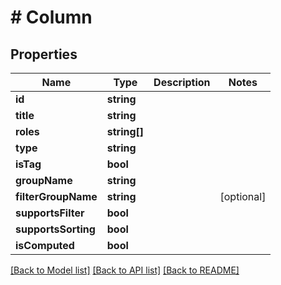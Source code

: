 # # Column

## Properties

Name | Type | Description | Notes
------------ | ------------- | ------------- | -------------
**id** | **string** |  |
**title** | **string** |  |
**roles** | **string[]** |  |
**type** | **string** |  |
**isTag** | **bool** |  |
**groupName** | **string** |  |
**filterGroupName** | **string** |  | [optional]
**supportsFilter** | **bool** |  |
**supportsSorting** | **bool** |  |
**isComputed** | **bool** |  |

[[Back to Model list]](../../README.md#models) [[Back to API list]](../../README.md#endpoints) [[Back to README]](../../README.md)
